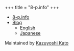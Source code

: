 +++
title = "8-p.info"
+++

- [8-p.info](/)
- [Blog](https://blog.8-p.info/)
  - [English](https://blog.8-p.info/en/)
  - [Japanese](https://blog.8-p.info/ja/)

<div id="clocks"></div>

Maintained by [Kazuyoshi Kato](/me/)
